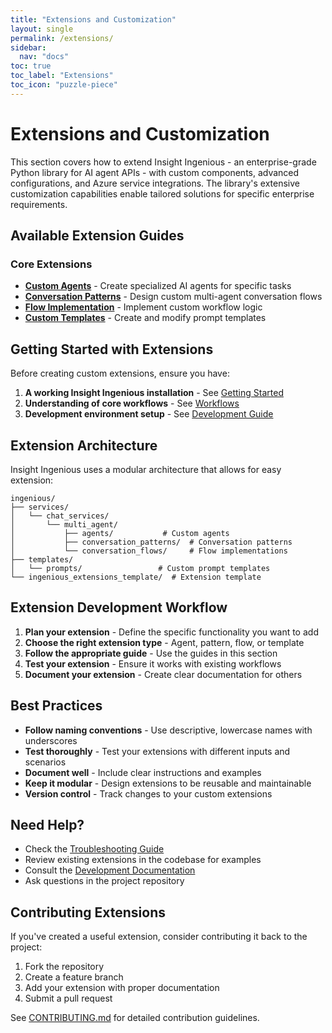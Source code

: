 ```yaml
---
title: "Extensions and Customization"
layout: single
permalink: /extensions/
sidebar:
  nav: "docs"
toc: true
toc_label: "Extensions"
toc_icon: "puzzle-piece"
---
```


# Extensions and Customization

This section covers how to extend Insight Ingenious - an enterprise-grade Python library for AI agent APIs - with custom components, advanced configurations, and Azure service integrations. The library's extensive customization capabilities enable tailored solutions for specific enterprise requirements.

## Available Extension Guides

### Core Extensions
- **[Custom Agents](./custom-agents.md)** - Create specialized AI agents for specific tasks
- **[Conversation Patterns](./conversation-patterns.md)** - Design custom multi-agent conversation flows
- **[Flow Implementation](./flow-implementation.md)** - Implement custom workflow logic
- **[Custom Templates](./custom-templates.md)** - Create and modify prompt templates

## Getting Started with Extensions

Before creating custom extensions, ensure you have:

1. **A working Insight Ingenious installation** - See [Getting Started](../getting-started/README.md)
2. **Understanding of core workflows** - See [Workflows](../workflows/README.md)
3. **Development environment setup** - See [Development Guide](../development/README.md)

## Extension Architecture

Insight Ingenious uses a modular architecture that allows for easy extension:

```
ingenious/
├── services/
│   └── chat_services/
│       └── multi_agent/
│           ├── agents/           # Custom agents
│           ├── conversation_patterns/  # Conversation patterns
│           └── conversation_flows/     # Flow implementations
├── templates/
│   └── prompts/                 # Custom prompt templates
└── ingenious_extensions_template/  # Extension template
```

## Extension Development Workflow

1. **Plan your extension** - Define the specific functionality you want to add
2. **Choose the right extension type** - Agent, pattern, flow, or template
3. **Follow the appropriate guide** - Use the guides in this section
4. **Test your extension** - Ensure it works with existing workflows
5. **Document your extension** - Create clear documentation for others

## Best Practices

- **Follow naming conventions** - Use descriptive, lowercase names with underscores
- **Test thoroughly** - Test your extensions with different inputs and scenarios
- **Document well** - Include clear instructions and examples
- **Keep it modular** - Design extensions to be reusable and maintainable
- **Version control** - Track changes to your custom extensions

## Need Help?

- Check the [Troubleshooting Guide](../getting-started/troubleshooting.md)
- Review existing extensions in the codebase for examples
- Consult the [Development Documentation](../development/README.md)
- Ask questions in the project repository

## Contributing Extensions

If you've created a useful extension, consider contributing it back to the project:

1. Fork the repository
2. Create a feature branch
3. Add your extension with proper documentation
4. Submit a pull request

See [CONTRIBUTING.md](../../CONTRIBUTING.md) for detailed contribution guidelines.
